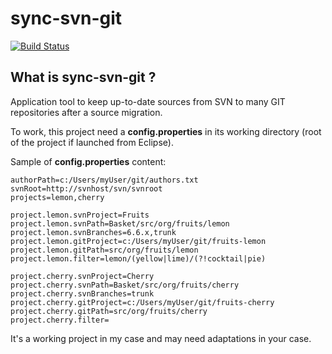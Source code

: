 # sync-svn-git

[![Build Status](https://travis-ci.org/nicolas-albert/sync-svn-git.svg?branch=master)](https://travis-ci.org/nicolas-albert/sync-svn-git)

## What is __sync-svn-git__ ?

Application tool to keep up-to-date sources from SVN to many GIT repositories after a source migration.

To work, this project need a __config.properties__ in its working directory (root of the project if launched from Eclipse).

Sample of __config.properties__ content:

```
authorPath=c:/Users/myUser/git/authors.txt
svnRoot=http://svnhost/svn/svnroot
projects=lemon,cherry

project.lemon.svnProject=Fruits
project.lemon.svnPath=Basket/src/org/fruits/lemon
project.lemon.svnBranches=6.6.x,trunk
project.lemon.gitProject=c:/Users/myUser/git/fruits-lemon
project.lemon.gitPath=src/org/fruits/lemon
project.lemon.filter=lemon/(yellow|lime)/(?!cocktail|pie)

project.cherry.svnProject=Cherry
project.cherry.svnPath=Basket/src/org/fruits/cherry
project.cherry.svnBranches=trunk
project.cherry.gitProject=c:/Users/myUser/git/fruits-cherry
project.cherry.gitPath=src/org/fruits/cherry
project.cherry.filter=
```

It's a working project in my case and may need adaptations in your case.
